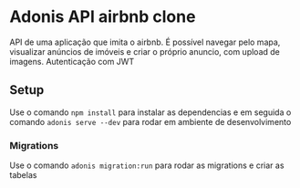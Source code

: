 # Adonis API airbnb clone

API de uma aplicação que imita o airbnb. É possível navegar pelo mapa, visualizar anúncios de imóveis e criar o próprio anuncio, com upload de imagens. Autenticação com JWT

## Setup

Use o comando `npm install` para instalar as dependencias e em seguida o comando `adonis serve --dev` para rodar em ambiente de desenvolvimento

### Migrations

Use o comando `adonis migration:run` para rodar as migrations e criar as tabelas
